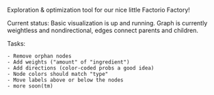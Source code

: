 Exploration & optimization tool for our nice little Factorio Factory!

Current status:
    Basic visualization is up and running. Graph is currently weightless and nondirectional, edges connect parents and children. 
    
Tasks:

    - Remove orphan nodes
    - Add weights ("amount" of "ingredient")
    - Add directions (color-coded probs a good idea)
    - Node colors should match "type"
    - Move labels above or below the nodes
    - more soon(tm)
